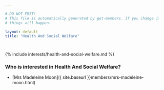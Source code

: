 ```yaml
---

# DO NOT EDIT!
# This file is automatically generated by get-members. If you change it, bad
# things will happen.

layout: default
title: "Health And Social Welfare"

---
```


{% include interests/health-and-social-welfare.md %}

### Who is interested in Health And Social Welfare?


* [Mrs Madeleine Moon]({ site.baseurl }}members/mrs-madeleine-moon.html)
